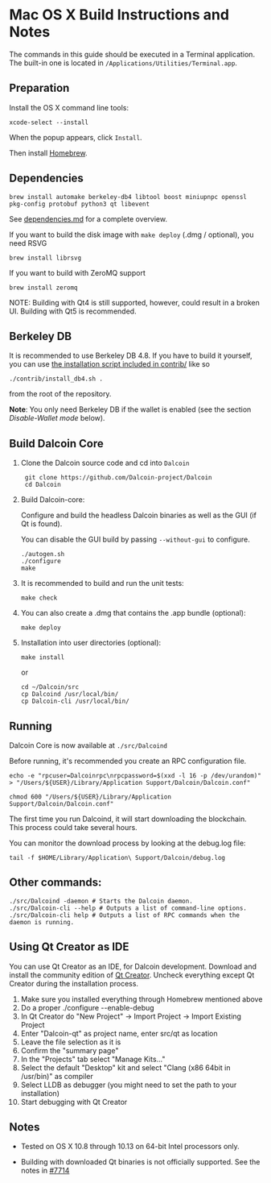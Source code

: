 Mac OS X Build Instructions and Notes
====================================
The commands in this guide should be executed in a Terminal application.
The built-in one is located in `/Applications/Utilities/Terminal.app`.

Preparation
-----------
Install the OS X command line tools:

`xcode-select --install`

When the popup appears, click `Install`.

Then install [Homebrew](https://brew.sh).

Dependencies
----------------------

    brew install automake berkeley-db4 libtool boost miniupnpc openssl pkg-config protobuf python3 qt libevent

See [dependencies.md](dependencies.md) for a complete overview.

If you want to build the disk image with `make deploy` (.dmg / optional), you need RSVG

    brew install librsvg

If you want to build with ZeroMQ support
    
    brew install zeromq

NOTE: Building with Qt4 is still supported, however, could result in a broken UI. Building with Qt5 is recommended.

Berkeley DB
-----------
It is recommended to use Berkeley DB 4.8. If you have to build it yourself,
you can use [the installation script included in contrib/](/contrib/install_db4.sh)
like so

```shell
./contrib/install_db4.sh .
```

from the root of the repository.

**Note**: You only need Berkeley DB if the wallet is enabled (see the section *Disable-Wallet mode* below).

Build Dalcoin Core
------------------------

1. Clone the Dalcoin source code and cd into `Dalcoin`

        git clone https://github.com/Dalcoin-project/Dalcoin
        cd Dalcoin

2.  Build Dalcoin-core:

    Configure and build the headless Dalcoin binaries as well as the GUI (if Qt is found).

    You can disable the GUI build by passing `--without-gui` to configure.

        ./autogen.sh
        ./configure
        make

3.  It is recommended to build and run the unit tests:

        make check

4.  You can also create a .dmg that contains the .app bundle (optional):

        make deploy

5.  Installation into user directories (optional):

        make install

    or

        cd ~/Dalcoin/src
        cp Dalcoind /usr/local/bin/
        cp Dalcoin-cli /usr/local/bin/

Running
-------

Dalcoin Core is now available at `./src/Dalcoind`

Before running, it's recommended you create an RPC configuration file.

    echo -e "rpcuser=Dalcoinrpc\nrpcpassword=$(xxd -l 16 -p /dev/urandom)" > "/Users/${USER}/Library/Application Support/Dalcoin/Dalcoin.conf"

    chmod 600 "/Users/${USER}/Library/Application Support/Dalcoin/Dalcoin.conf"

The first time you run Dalcoind, it will start downloading the blockchain. This process could take several hours.

You can monitor the download process by looking at the debug.log file:

    tail -f $HOME/Library/Application\ Support/Dalcoin/debug.log

Other commands:
-------

    ./src/Dalcoind -daemon # Starts the Dalcoin daemon.
    ./src/Dalcoin-cli --help # Outputs a list of command-line options.
    ./src/Dalcoin-cli help # Outputs a list of RPC commands when the daemon is running.

Using Qt Creator as IDE
------------------------
You can use Qt Creator as an IDE, for Dalcoin development.
Download and install the community edition of [Qt Creator](https://www.qt.io/download/).
Uncheck everything except Qt Creator during the installation process.

1. Make sure you installed everything through Homebrew mentioned above
2. Do a proper ./configure --enable-debug
3. In Qt Creator do "New Project" -> Import Project -> Import Existing Project
4. Enter "Dalcoin-qt" as project name, enter src/qt as location
5. Leave the file selection as it is
6. Confirm the "summary page"
7. In the "Projects" tab select "Manage Kits..."
8. Select the default "Desktop" kit and select "Clang (x86 64bit in /usr/bin)" as compiler
9. Select LLDB as debugger (you might need to set the path to your installation)
10. Start debugging with Qt Creator

Notes
-----

* Tested on OS X 10.8 through 10.13 on 64-bit Intel processors only.

* Building with downloaded Qt binaries is not officially supported. See the notes in [#7714](https://github.com/bitcoin/bitcoin/issues/7714)
